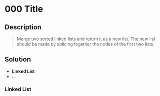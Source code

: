 # 000 Title

## Description
> Merge two sorted linked lists and return it as a new list. The new list should be made by splicing together the nodes of the first two lists.

## Solution
- **Linked List**
- ...


### Linked List
```

```
